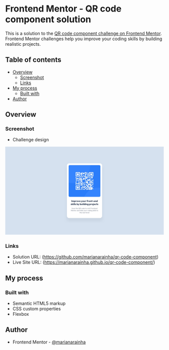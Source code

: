 # Frontend Mentor - QR code component solution

This is a solution to the [QR code component challenge on Frontend Mentor](https://www.frontendmentor.io/challenges/qr-code-component-iux_sIO_H).
<br>
Frontend Mentor challenges help you improve your coding skills by building realistic projects.

## Table of contents

- [Overview](#overview)
  - [Screenshot](#screenshot)
  - [Links](#links)
- [My process](#my-process)
  - [Built with](#built-with)
- [Author](#author)

## Overview

### Screenshot

- Challenge design

![](./design/desktop-design.jpg)

### Links

- Solution URL: (https://github.com/marianarainha/qr-code-component)
- Live Site URL: (https://marianarainha.github.io/qr-code-component/)

## My process

### Built with

- Semantic HTML5 markup
- CSS custom properties
- Flexbox

## Author

- Frontend Mentor - [@marianarainha](https://www.frontendmentor.io/profile/yourusername)
